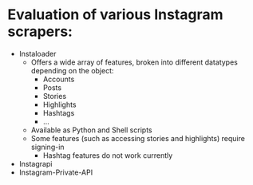# Evaluation of various Instagram scrapers:

- Instaloader
  - Offers a wide array of features, broken into different datatypes depending on the object:
    - Accounts
    - Posts
    - Stories
    - Highlights
    - Hashtags
    - ...
  - Available as Python and Shell scripts
  - Some features (such as accessing stories and highlights) require signing-in
    - Hashtag features do not work currently
- Instagrapi
- Instagram-Private-API
